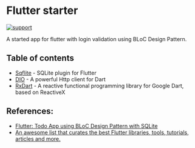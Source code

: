 # Flutter starter
[![support](https://img.shields.io/badge/platform-flutter%7Cdart%20vm-ff69b4.svg?style=flat-square)](https://github.com/flutterchina/dio)

A started app for flutter with login validation using BLoC Design Pattern.

## Table of contents
- [Sqflite](https://github.com/tekartik/sqflite) - SQLite plugin for Flutter
- [DIO](https://github.com/flutterchina/dio) - A powerful Http client for Dart
- [RxDart](https://github.com/ReactiveX/rxdart) - A reactive functional programming library for Google Dart, based on ReactiveX


## References:
- [Flutter: Todo App using BLoC Design Pattern with SQLite](https://medium.com/@vaygeth/reactive-flutter-todo-app-using-bloc-design-pattern-b71e2434f692)
- [An awesome list that curates the best Flutter libraries, tools, tutorials, articles and more.
](https://github.com/Solido/awesome-flutter)
